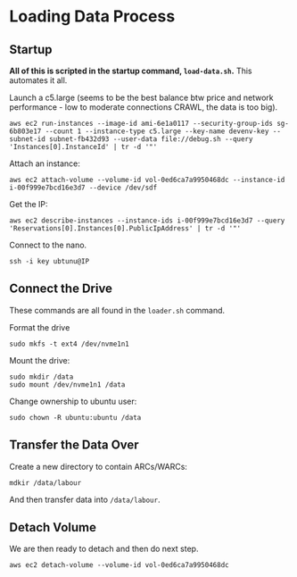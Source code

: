 # Loading Data Process

## Startup

**All of this is scripted in the startup command, `load-data.sh`.** This automates it all.

Launch a c5.large (seems to be the best balance btw price and network performance - low to moderate connections CRAWL, the data is too big).

```
aws ec2 run-instances --image-id ami-6e1a0117 --security-group-ids sg-6b803e17 --count 1 --instance-type c5.large --key-name devenv-key --subnet-id subnet-fb432d93 --user-data file://debug.sh --query 'Instances[0].InstanceId' | tr -d '"'
```

Attach an instance:

```
aws ec2 attach-volume --volume-id vol-0ed6ca7a9950468dc --instance-id i-00f999e7bcd16e3d7 --device /dev/sdf
```

Get the IP:

```
aws ec2 describe-instances --instance-ids i-00f999e7bcd16e3d7 --query 'Reservations[0].Instances[0].PublicIpAddress' | tr -d '"'
```

Connect to the nano.

```
ssh -i key ubtunu@IP
```

## Connect the Drive

These commands are all found in the `loader.sh` command.

Format the drive

```
sudo mkfs -t ext4 /dev/nvme1n1
```

Mount the drive:

```
sudo mkdir /data
sudo mount /dev/nvme1n1 /data
```

Change ownership to ubuntu user:

```
sudo chown -R ubuntu:ubuntu /data
```

## Transfer the Data Over

Create a new directory to contain ARCs/WARCs:

```
mdkir /data/labour
```

And then transfer data into `/data/labour`.

## Detach Volume

We are then ready to detach and then do next step.

```
aws ec2 detach-volume --volume-id vol-0ed6ca7a9950468dc
```
